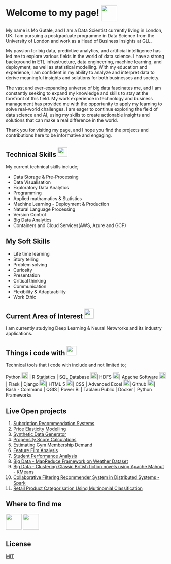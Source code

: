 <div>
  <h1>Welcome to my page! <img src="https://raw.githubusercontent.com/iampavangandhi/iampavangandhi/master/gifs/Hi.gif" width="50px" style="vertical-align: middle"></h1>
  <p>My name is Mo Gutale, and I am a Data Scientist currently living in London, UK. I am pursuing a postgraduate programme in Data Science from the University of London and work as a Head of Business Insights at GLL.</p>
  <p>My passion for big data, predictive analytics, and artificial intelligence has led me to explore various fields in the world of data science. I have a strong background in ETL infrastructure, data engineering, machine learning, and deployment, as well as statistical modelling. With my education and experience, I am confident in my ability to analyze and interpret data to derive meaningful insights and solutions for both businesses and society.</p>
  <p>The vast and ever-expanding universe of big data fascinates me, and I am constantly seeking to expand my knowledge and skills to stay at the forefront of this field. My work experience in technology and business management has provided me with the opportunity to apply my learning to solve real-world challenges. I am eager to continue exploring the field of data science and AI, using my skills to create actionable insights and solutions that can make a real difference in the world.</p>
  <p>Thank you for visiting my page, and I hope you find the projects and contributions here to be informative and engaging.</p>
</div>

## Technical Skills <img src="https://emojis.slackmojis.com/emojis/images/1570639173/6641/technically_goodnews.png?1570639173" width="30px">

My current technical skills include;

* Data Storage & Pre-Processing   
* Data Visualisation 
* Exploratory Data Analytics 
* Programming
* Applied mathamatics & Statistics 
* Machine Learning - Deployment & Production
* Natural Language Processing
* Version Control 
* Big Data Analytics 
* Containers and Cloud Services(AWS, Azure and GCP)

## My Soft Skills 

- Life time learning 
- Story telling 
- Problem solving 
- Curiosity 
- Presentation 
- Critical thinking 
- Communication 
- Flexibility & Adaptaability 
- Work Ethic 

## Current Area of Interest <img src="https://emojis.slackmojis.com/emojis/images/1620902782/38802/interested.gif?1620902782" width="30px">
I am currently studying Deep Learning & Neural Netwrorks and its industry applications. 

## Things i code with <img src="https://emojis.slackmojis.com/emojis/images/1549317933/5264/coding.gif?1549317933" width="30px">

Technical tools that i code with include and not limited to;

Python <img src="https://emojis.slackmojis.com/emojis/images/1450319444/32/python.png?1450319444" width="20px"> | 
R Statistics | 
SQL Database <img src="https://emojis.slackmojis.com/emojis/images/1533733488/4439/mysql.png?1533733488" width="20px">| 
HDFS <img src="https://emojis.slackmojis.com/emojis/images/1542633924/4987/hadoop.png?1542633924" width="20px">| 
Apache Software <img src="https://emojis.slackmojis.com/emojis/images/1489318167/1852/apache_spark.png?1489318167" width="20px">| 
Flask |
Django <img src="https://emojis.slackmojis.com/emojis/images/1483054030/1541/django.png?1483054030" width="20px">| 
HTML 5 <img src="https://emojis.slackmojis.com/emojis/images/1470343792/719/html5.png?1470343792" width="20px">|
CSS |
Advanced Excel <img src="https://emojis.slackmojis.com/emojis/images/1519341850/3577/excel.png?1519341850" width="20px">| 
Github <img src="https://emojis.slackmojis.com/emojis/images/1587484871/8712/github.png?1587484871" width="20px">|
Bash - Command |
QGIS | Power BI | Tablaeu Public |
Docker | Python Frameworks 

## Live Open projects

1. <a href="https://github.com/mgutale/Subcription-Recommendation-Systems.git">Subcription Recommendation Systems</a>
2. <a href="https://github.com/mgutale/Price-Elasticity-Modelling.git"> Price Elasticity Modelling </a>
3. <a href="https://github.com/mgutale/Synthetic_data.git">Synthetic Data Generator</a>
4. <a href="https://github.com/mgutale/Propensity_Score_Calculation.git">Propensity Score Calculations</a>
5. <a href="https://github.com/mgutale/estimating_membeship_demand.git">Estimating Gym Membership Demand</a>
6. <a href="https://github.com/mgutale/Feature-Film-Analysis">Feature Film Analysis</a>
7. <a href="https://github.com/mgutale/Student-Performance-Exploratory-Data-Analysis">Student Performance Analysis</a>
8. <a href="https://github.com/mgutale/MapReduce.git"> Big Data - MapReduce Framework on Weather Dataset </a>
9. <a href="https://github.com/mgutale/Cluster-Analysis---British-Novels.git"> Big Data - Clustering Classic British fiction novels using Apache Mahout - KMeans </a> 
10. <a href="https://github.com/mgutale/Collaborative-Filtering.git"> Collaborative Filtering Recommender System in Distributed Systems - Spark </a> 
11. <a href="https://github.com/mgutale/Product-Categorisation.git"> Retail Product Categorisation Using Multinomial Classification </a>

## Where to find me
[<img src="https://emojis.slackmojis.com/emojis/images/1450733056/231/twitter.png?1450733056" width="50" height = "50"/>](https://twitter.com/mgutale)   [<img src="https://emojis.slackmojis.com/emojis/images/1470343326/711/linkedin.png?1470343326" width="50" height = "50"/>](https://uk.linkedin.com/in/mgutale)

## License
[MIT](https://choosealicense.com/licenses/mit/)
